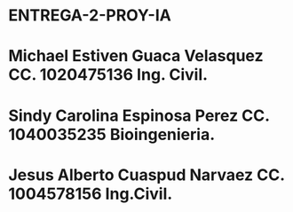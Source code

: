 # ENTREGA-2-PROY-IA

# Michael Estiven Guaca Velasquez CC. 1020475136 Ing. Civil.
# Sindy Carolina Espinosa Perez CC. 1040035235 Bioingenieria.
# Jesus Alberto Cuaspud Narvaez CC. 1004578156 Ing.Civil.
